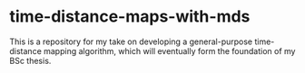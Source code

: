 time-distance-maps-with-mds
===========================

This is a repository for my take on developing a general-purpose time-distance mapping algorithm,
which will eventually form the foundation of my BSc thesis.
